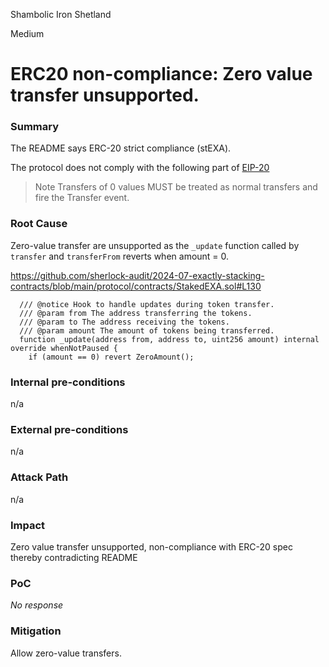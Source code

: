 Shambolic Iron Shetland

Medium

# ERC20 non-compliance: Zero value transfer unsupported.

### Summary

The README says ERC-20 strict compliance (stEXA). 

The protocol does not comply with the following part of [EIP-20](https://eips.ethereum.org/EIPS/eip-20#:~:text=tokens%20to%20spend.-,Note%20Transfers%20of%200%20values%20MUST%20be%20treated%20as%20normal%20transfers%20and%20fire%20the%20Transfer%20event.,-function%20transfer)
> Note Transfers of 0 values MUST be treated as normal transfers and fire the Transfer event.





### Root Cause

Zero-value transfer are unsupported as the `_update` function called by `transfer` and `transferFrom` reverts when amount = 0.

https://github.com/sherlock-audit/2024-07-exactly-stacking-contracts/blob/main/protocol/contracts/StakedEXA.sol#L130
```solidity
  /// @notice Hook to handle updates during token transfer.
  /// @param from The address transferring the tokens.
  /// @param to The address receiving the tokens.
  /// @param amount The amount of tokens being transferred.
  function _update(address from, address to, uint256 amount) internal override whenNotPaused {
    if (amount == 0) revert ZeroAmount();
```


### Internal pre-conditions

n/a

### External pre-conditions

n/a

### Attack Path

n/a

### Impact

Zero value transfer unsupported, non-compliance with ERC-20 spec thereby contradicting README

### PoC

_No response_

### Mitigation

Allow zero-value transfers.
